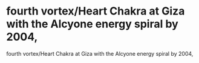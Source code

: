 # fourth vortex/Heart Chakra at Giza with the Alcyone energy spiral by 2004,

fourth vortex/Heart Chakra at Giza with the Alcyone energy spiral by 2004,